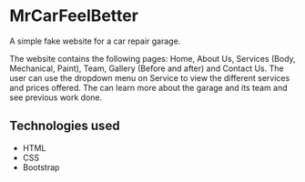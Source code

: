 # MrCarFeelBetter
A simple fake website for a car repair garage.


The website contains the following pages: Home, About Us, Services (Body, Mechanical, Paint), Team, Gallery (Before and after) and Contact Us.
The user can use the dropdown menu on Service to view the different services and prices offered. The can learn more about the garage and its team and see previous work done.


Technologies used
---------------------
- HTML
- CSS
- Bootstrap
